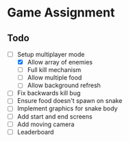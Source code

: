# Game Assignment

## Todo
- [ ] Setup multiplayer mode
    - [x] Allow array of enemies
    - [ ] Full kill mechanism
    - [ ] Allow multiple food
    - [ ] Allow background refresh
- [ ] Fix backwards kill bug
- [ ] Ensure food doesn't spawn on snake
- [ ] Implement graphics for snake body
- [ ] Add start and end screens
- [ ] Add moving camera
- [ ] Leaderboard